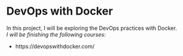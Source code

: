
<h1>DevOps with Docker</h1>

<div>In this project, I will be exploring the DevOps practices with Docker. </div>

<div> <em>I will be finishing the following courses: </em>
<ul>
  <li>https://devopswithdocker.com/ </li>
</ul>

</div>
